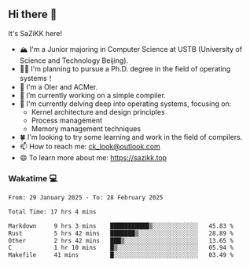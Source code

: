 ## Hi there 👋

It's SaZiKK here!

- 🏔️ I'm a Junior majoring in Computer Science  at USTB (University of Science and Technology Beijing).
- 🧑‍🎓 I'm planning to pursue a Ph.D. degree in the field of operating systems！
- 🚀 I'm a OIer and ACMer.
- 🔭 I’m currently working on a simple compiler.
- 🌱 I'm currently delving deep into operating systems, focusing on:
  - Kernel architecture and design principles
  - Process management
  - Memory management techniques
- 🍀 I'm looking to try some learning and work in the field of compilers.
- 📫 How to reach me: ck_look@outlook.com
- 😄 To learn more about me: https://sazikk.top

  
<!--
**SaZiKK/SaZiKK** is a ✨ _special_ ✨ repository because its `README.md` (this file) appears on your GitHub profile.

Here are some ideas to get you started:

- 🔭 I’m currently working on ...
- 🌱 I’m currently learning ...
- 👯 I’m looking to collaborate on ...
- 🤔 I’m looking for help with ...
- 💬 Ask me about ...
- 📫 How to reach me: ...
- 😄 Pronouns: ...
- ⚡ Fun fact: ...
-->

### Wakatime 💻

<!--START_SECTION:waka-->

```txt
From: 29 January 2025 - To: 28 February 2025

Total Time: 17 hrs 4 mins

Markdown     9 hrs 3 mins    ███████████▒░░░░░░░░░░░░░   45.83 %
Rust         5 hrs 42 mins   ███████▒░░░░░░░░░░░░░░░░░   28.89 %
Other        2 hrs 42 mins   ███▒░░░░░░░░░░░░░░░░░░░░░   13.65 %
C            1 hr 10 mins    █▒░░░░░░░░░░░░░░░░░░░░░░░   05.94 %
Makefile     41 mins         █░░░░░░░░░░░░░░░░░░░░░░░░   03.49 %
```

<!--END_SECTION:waka-->
